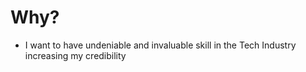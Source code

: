 # Why?

- I want to have undeniable and invaluable skill in the Tech Industry increasing my credibility 
